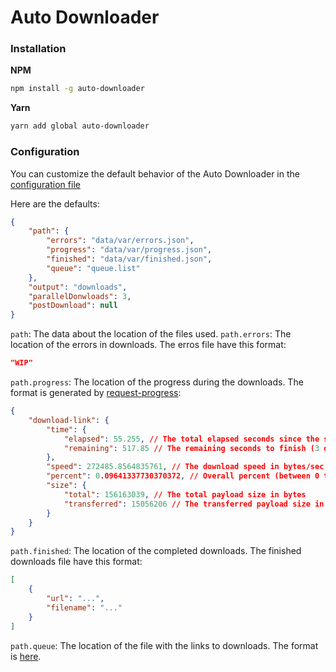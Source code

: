 # Auto Downloader

### Installation

**NPM**
```bash
npm install -g auto-downloader
```

**Yarn**
```bash
yarn add global auto-downloader
```

### Configuration

You can customize the default behavior of the Auto Downloader in the [configuration file](data/configs.json)

Here are the defaults:

```json
{   
    "path": {
        "errors": "data/var/errors.json",
        "progress": "data/var/progress.json",
        "finished": "data/var/finished.json",
        "queue": "queue.list"
    },
    "output": "downloads",
    "parallelDonwloads": 3,
    "postDownload": null
}
```

``path``: The data about the location of the files used.
``path.errors``: The location of the errors in downloads. The erros file have this format:
```json
"WIP"
```

``path.progress``: The location of the progress during the downloads. The format is generated by [request-progress](https://www.npmjs.com/package/request-progress):

```json
{
    "download-link": {
        "time": {
            "elapsed": 55.255, // The total elapsed seconds since the start (3 decimals)
            "remaining": 517.85 // The remaining seconds to finish (3 decimals)
        },
        "speed": 272485.8564835761, // The download speed in bytes/sec
        "percent": 0.09641337730370372, // Overall percent (between 0 to 1)
        "size": {
            "total": 156163039, // The total payload size in bytes
            "transferred": 15056206 // The transferred payload size in bytes
        }
    }
}
```
``path.finished``: The location of the completed downloads. The finished downloads file have this format:
```json
[
    {
        "url": "...",
        "filename": "..."
    }
]
```
``path.queue``: The location of the file with the links to downloads. The format is [here]().